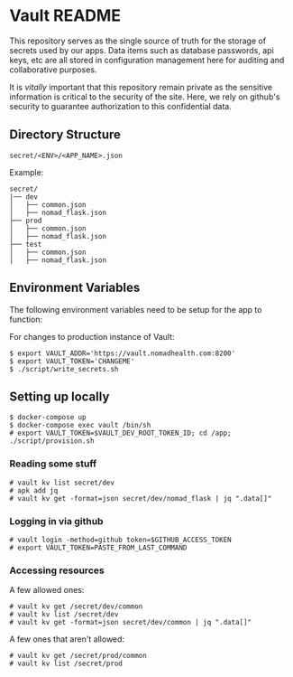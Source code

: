 # Vault README

This repository serves as the single source of truth for the storage of secrets
used by our apps.  Data items such as database passwords, api keys,
etc are all stored in configuration management here for auditing and
collaborative purposes.

It is *vitally* important that this repository remain private as the sensitive
information is critical to the security of the site. Here, we rely on github's
security to guarantee authorization to this confidential data.

## Directory Structure

    secret/<ENV>/<APP_NAME>.json

Example:

    secret/
    |── dev
    │   ├── common.json
    │   ├── nomad_flask.json
    ├── prod
    │   ├── common.json
    │   ├── nomad_flask.json
    ├── test
    │   ├── common.json
    │   ├── nomad_flask.json

## Environment Variables

The following environment variables need to be setup for the app to function:

For changes to production instance of Vault:

    $ export VAULT_ADDR='https://vault.nomadhealth.com:8200'
    $ export VAULT_TOKEN='CHANGEME'
    $ ./script/write_secrets.sh

## Setting up locally

    $ docker-compose up
    $ docker-compose exec vault /bin/sh
    # export VAULT_TOKEN=$VAULT_DEV_ROOT_TOKEN_ID; cd /app; ./script/provision.sh

### Reading some stuff

    # vault kv list secret/dev
    # apk add jq
    # vault kv get -format=json secret/dev/nomad_flask | jq ".data[]"

### Logging in via github
    # vault login -method=github token=$GITHUB_ACCESS_TOKEN
    # export VAULT_TOKEN=PASTE_FROM_LAST_COMMAND

### Accessing resources

A few allowed ones:

    # vault kv get /secret/dev/common
    # vault kv list /secret/dev
    # vault kv get -format=json secret/dev/common | jq ".data[]"

A few ones that aren't allowed:

    # vault kv get /secret/prod/common
    # vault kv list /secret/prod
